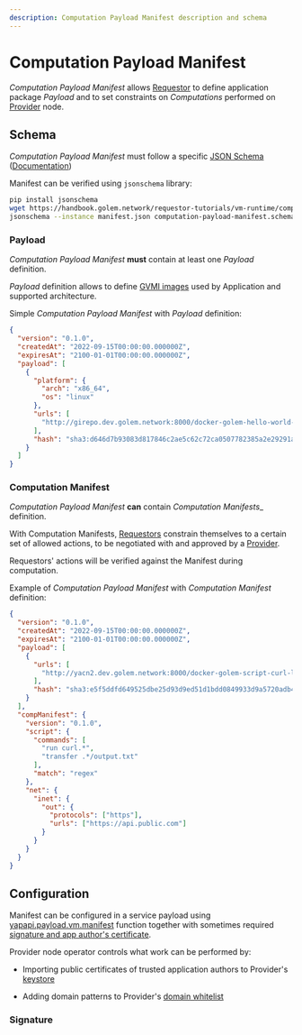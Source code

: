 ```yaml
---
description: Computation Payload Manifest description and schema
---
```


# Computation Payload Manifest

_Computation Payload Manifest_ allows [Requestor](../../introduction/requestor.md) to define application package _Payload_ and to set constraints on _Computations_ performed on [Provider](../../introduction/requestor.md) node.

## Schema

<!-- 
Schema generated using: https://github.com/golemfactory/yagna/blob/2088-computation-payload-manifest-schema/utils/manifest-utils/README.md#computation-payload-manifest-schema
Schema doc generated using: https://github.com/CesiumGS/wetzel 
cmd: wetzel computation-payload-manifest.schema.json -w -p computation-payload-manifest.schema.json -s computation-payload-manifest.schema.md > computation-payload-manifest.schema.md
 -->
_Computation Payload Manifest_ must follow a specific [JSON Schema](computation-payload-manifest.schema.json) ([Documentation](computation-payload-manifest.schema.md))

Manifest can be verified using `jsonschema` library:

```sh
pip install jsonschema
wget https://handbook.golem.network/requestor-tutorials/vm-runtime/computation-payload-manifest.schema.json
jsonschema --instance manifest.json computation-payload-manifest.schema.json
```

### Payload

_Computation Payload Manifest_ **must** contain at least one _Payload_ definition. 

_Payload_ definition allows to define [GVMI images](convert-a-docker-image-into-a-golem-image.md) used by Application and supported architecture.

Simple _Computation Payload Manifest_ with _Payload_ definition:

```json
{
  "version": "0.1.0",
  "createdAt": "2022-09-15T00:00:00.000000Z",
  "expiresAt": "2100-01-01T00:00:00.000000Z",
  "payload": [
    {
      "platform": {
        "arch": "x86_64",
        "os": "linux"
      },
      "urls": [
        "http://girepo.dev.golem.network:8000/docker-golem-hello-world-latest-779758b432.gvmi"
      ],
      "hash": "sha3:d646d7b93083d817846c2ae5c62c72ca0507782385a2e29291a3d376"
    }
  ]
}
```

### Computation Manifest

_Computation Payload Manifest_ **can** contain _Computation Manifests__ definition. 

With Computation Manifests, [Requestors](../../introduction/requestor.md) constrain themselves to a certain set of allowed actions, to be negotiated with and approved by a [Provider](../../introduction/requestor.md). 

Requestors' actions will be verified against the Manifest during computation.

Example of _Computation Payload Manifest_ with _Computation Manifest_ definition:

```json
{
  "version": "0.1.0",
  "createdAt": "2022-09-15T00:00:00.000000Z",
  "expiresAt": "2100-01-01T00:00:00.000000Z",
  "payload": [
    {
      "urls": [
        "http://yacn2.dev.golem.network:8000/docker-golem-script-curl-latest-d75268e752.gvmi"
      ],
      "hash": "sha3:e5f5ddfd649525dbe25d93d9ed51d1bdd0849933d9a5720adb4b5810"
    }
  ],
  "compManifest": {
    "version": "0.1.0",
    "script": {
      "commands": [
        "run curl.*",
        "transfer .*/output.txt"
      ],
      "match": "regex"
    },
    "net": {
      "inet": {
        "out": {
          "protocols": ["https"],
          "urls": ["https://api.public.com"]
        }
      }
    }
  }
}
```

## Configuration

Manifest can be configured in a service payload using [yapapi.payload.vm.manifest](https://yapapi.readthedocs.io/en/latest/api.html#module-yapapi.payload.manifest) function together with sometimes required [signature and app author's certificate](#signature).

Provider node operator controls what work can be performed by:

* Importing public certificates of trusted application authors to Provider's [keystore](../../provider-tutorials/provider-cli.md#keystore)

* Adding domain patterns to Provider's [domain whitelist](../../provider-tutorials/provider-cli.md#domain-whitelist)

### Signature

